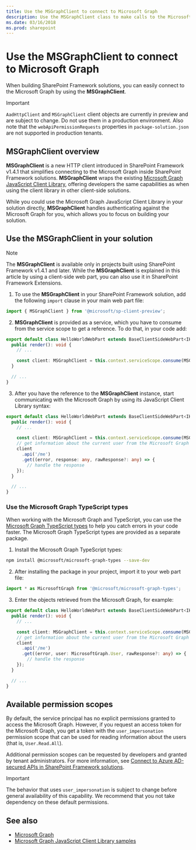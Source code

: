 ```yaml
---
title: Use the MSGraphClient to connect to Microsoft Graph
description: Use the MSGraphClient class to make calls to the Microsoft Graph REST API.
ms.date: 03/16/2018
ms.prod: sharepoint
---
```


# Use the MSGraphClient to connect to Microsoft Graph

When building SharePoint Framework solutions, you can easily connect to the Microsoft Graph by using the **MSGraphClient**.

> [!IMPORTANT]
> `AadHttpClient` and `MSGraphClient` client objects are currently in preview and are subject to change. Do not use them in a production environment. Also note that the `webApiPermissionRequests` properties in `package-solution.json` are not supported in production tenants.

## MSGraphClient overview

**MSGraphClient** is a new HTTP client introduced in SharePoint Framework v1.4.1 that simplifies connecting to the Microsoft Graph inside SharePoint Framework solutions. **MSGraphClient** wraps the existing [Microsoft Graph JavaScript Client Library](https://www.npmjs.com/package/@microsoft/microsoft-graph-client), offering developers the same capabilities as when using the client library in other client-side solutions. 

While you could use the Microsoft Graph JavaScript Client Library in your solution directly, **MSGraphClient** handles authenticating against the Microsoft Graph for you, which allows you to focus on building your solution.

## Use the MSGraphClient in your solution

> [!NOTE]
> The **MSGraphClient** is available only in projects built using SharePoint Framework v1.4.1 and later. While the **MSGraphClient** is explained in this article by using a client-side web part, you can also use it in SharePoint Framework Extensions.

1. To use the **MSGraphClient** in your SharePoint Framework solution, add the following `import` clause in your main web part file:

  ```typescript
  import { MSGraphClient } from '@microsoft/sp-client-preview';
  ```

2. **MSGraphClient** is provided as a service, which you have to consume from the service scope to get a reference. To do that, in your code add:

  ```typescript
  export default class HelloWorldWebPart extends BaseClientSideWebPart<IHelloWorldWebPartProps> {
    public render(): void {
      // ...

      const client: MSGraphClient = this.context.serviceScope.consume(MSGraphClient.serviceKey);
    }

    // ...
  }
  ```

3. After you have the reference to the **MSGraphClient** instance, start communicating with the Microsoft Graph by using its JavaScript Client Library syntax:

  ```typescript
  export default class HelloWorldWebPart extends BaseClientSideWebPart<IHelloWorldWebPartProps> {
    public render(): void {
      // ...

      const client: MSGraphClient = this.context.serviceScope.consume(MSGraphClient.serviceKey);
      // get information about the current user from the Microsoft Graph
      client
        .api('/me')
        .get((error, response: any, rawResponse?: any) => {
          // handle the response
      });
    }

    // ...
  }
  ```

### Use the Microsoft Graph TypeScript types

When working with the Microsoft Graph and TypeScript, you can use the [Microsoft Graph TypeScript types](https://www.npmjs.com/package/@microsoft/microsoft-graph-types) to help you catch errors in your code faster. The Microsoft Graph TypeScript types are provided as a separate package.

1. Install the Microsoft Graph TypeScript types:

  ```sh
  npm install @microsoft/microsoft-graph-types --save-dev
  ```

2. After installing the package in your project, import it to your web part file:

  ```typescript
  import * as MicrosoftGraph from '@microsoft/microsoft-graph-types';
  ```

3. Enter the objects retrieved from the Microsoft Graph, for example:

  ```typescript
  export default class HelloWorldWebPart extends BaseClientSideWebPart<IHelloWorldWebPartProps> {
    public render(): void {
      // ...

      const client: MSGraphClient = this.context.serviceScope.consume(MSGraphClient.serviceKey);
      // get information about the current user from the Microsoft Graph
      client
        .api('/me')
        .get((error, user: MicrosoftGraph.User, rawResponse?: any) => {
          // handle the response
      });
    }

    // ...
  }
  ```

## Available permission scopes

By default, the service principal has no explicit permissions granted to access the Microsoft Graph. However, if you request an access token for the Microsoft Graph, you get a token with the `user_impersonation` permission scope that can be used for reading information about the users (that is, `User.Read.All`).

Additional permission scopes can be requested by developers and granted by tenant administrators. For more information, see [Connect to Azure AD-secured APIs in SharePoint Framework solutions](./use-aadhttpclient.md).

> [!IMPORTANT]
> The behavior that uses `user_impersonation` is subject to change before general availability of this capability.  We recommend that you not take dependency on these default permissions.

## See also

- [Microsoft Graph](https://graph.microsoft.com)
- [Microsoft Graph JavaScript Client Library samples](https://github.com/microsoftgraph/msgraph-sdk-javascript/tree/master/samples)